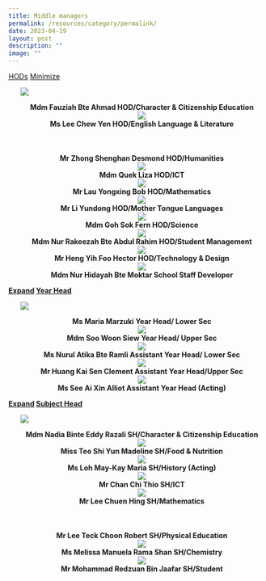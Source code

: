 ```yaml
---
title: Middle managers
permalink: /resources/category/permalink/
date: 2023-04-19
layout: post
description: ""
image: ""
---
```

<div>
 <a href="#hide1">HODs</a>
 <a href="#show1">Minimize</a>
 <ul>
 <p>
 <img src="/images/mdm%20fauziah%20bte%20ahmad.jpg">
</p><center><b>Mdm Fauziah Bte Ahmad
HOD/Character &amp; Citizenship Education<center>
<img src="/images/miss%20lee%20chew%20yen.jpg">
<center><b>Ms Lee Chew Yen
HOD/English Language &amp; Literature<center>
<br>
<br><br>
<center><b>Mr Zhong Shenghan Desmond
HOD/Humanities<center>
<img src="/images/mdm%20quek%20liza.jpg">
<center><b>Mdm Quek Liza
HOD/ICT<center>
<img src="/images/mr%20lau%20yongxing%20bob.jpeg">
<center><b>Mr Lau Yongxing Bob
HOD/Mathematics<center>
<img src="/images/mr li yundong.jpeg">
<center><b>Mr Li Yundong
HOD/Mother Tongue Languages<center>
<img src="/images/mdm%20goh%20sok%20fern.jpg">
<center><b>Mdm Goh Sok Fern
HOD/Science<center><img src="/images/mdm%20nur%20rakeezah%20bte%20abdul%20rahim.jpg">
<center><b>Mdm Nur Rakeezah Bte Abdul Rahim
HOD/Student Management<center>
<img src="/images/mr%20heng%20yih%20foo%20hector.jpg">
<center><b>Mr Heng Yih Foo Hector
HOD/Technology &amp; Design<center>
<img src="/images/mdm nur hidayah binte moktar.jpg">
<center><b>Mdm Nur Hidayah Bte Moktar
School Staff Developer<center>
 <p></p>
 </center></b></center></center></b></center></center></b></center></center></b></center></center></b></center></center></b></center></center></b></center></center></b></center></center></b></center></center></b></center></ul><b><b><b>
 </b></b></b></div><b><b><b>
<div>
 <a href="#hide1">Expand</a>
 <a href="#show1">Year Head</a>
 <ul>
 <p>
 <img src="/images/ms%20maria%20marzuki.jpeg">
</p><center><b>Ms Maria Marzuki
Year Head/ Lower Sec<center>
<img src="/images/mdm%20soo%20woon%20siew.jpg">
<center><b>Mdm Soo Woon Siew
Year Head/ Upper Sec<center>
<img src="/images/ms%20nurul%20atika%20bte%20ramli.jpg">
<center><b>Ms Nurul Atika Bte Ramli
Assistant Year Head/ Lower Sec<center>
<img src="/images/mr%20huang%20kai%20sen%20clement.jpg">
<center><b>Mr Huang Kai Sen Clement
Assistant Year Head/Upper Sec<center>
<img src="/images/miss see ai xin alliot.jpg">
<center><b>Ms See Ai Xin Alliot
Assistant Year Head (Acting)<center>
 <p></p>
 </center></b></center></center></b></center></center></b></center></center></b></center></center></b></center></ul><b><b><b>
 </b></b></b></div><b><b><b>
 <a href="#hide1">Expand</a>
 <a href="#show1">Subject Head</a>
 <ul>
 <p>
 <img src="/images/ms nadia binte eddy razali.jpg">
</p><center><b>Mdm Nadia Binte Eddy Razali
SH/Character &amp; Citizenship Education<center>
<img src="/images/miss%20teo%20shi%20yun%20madeline.jpg">
<center><b>Miss Teo Shi Yun Madeline
SH/Food &amp; Nutrition<center>
<img src="/images/miss loh may-kay maria.jpg">
<center><b>Ms Loh May-Kay Maria
SH/History (Acting)<center>
<img src="/images/mr%20chan%20chi%20thio.jpeg">
<center><b>Mr Chan Chi Thio
SH/ICT<center>
<img src="/images/mr%20lee%20chuen%20hing.jpeg">
<center><b>Mr Lee Chuen Hing
SH/Mathematics<center>
<br><br><br>
<center><b>Mr Lee Teck Choon Robert
SH/Physical Education<center>
<img src="/images/miss melissa manuela rama shan.jpg">
<center><b>Ms Melissa Manuela
Rama Shan
SH/Chemistry<center>
<img src="/images/mr mohammad redzuan bin ja'afar.jpg">
<center><b>Mr Mohammad Redzuan
Bin Jaafar
SH/Student
 <p></p>
 </b></center></center></b></center></center></b></center></center></b></center></center></b></center></center></b></center></center></b></center></center></b></center></ul><b><b><b>
 </b></b></b></b></b></b></b></b></b>